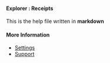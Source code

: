 #### Explorer : Receipts

This is the help file written in **markdown**

#### More Information

- [Settings](/settings)
- [Support](/support)
